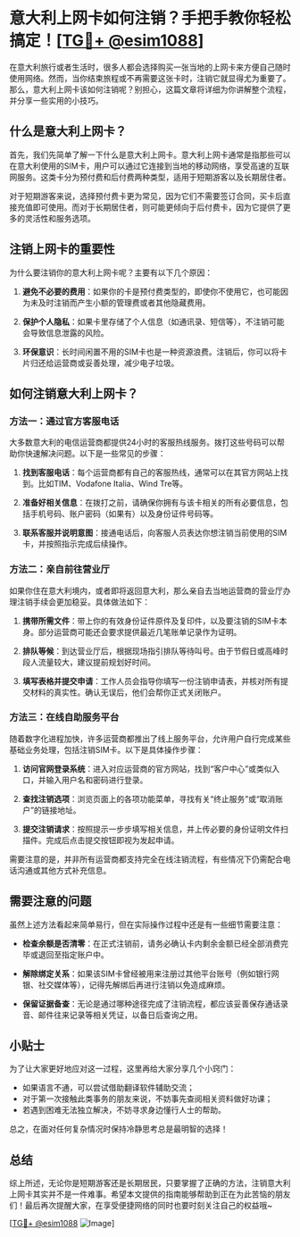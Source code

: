# 意大利上网卡如何注销？手把手教你轻松搞定！[[TG💪+ @esim1088](https://t.me/s/esim1088)]

在意大利旅行或者生活时，很多人都会选择购买一张当地的上网卡来方便自己随时使用网络。然而，当你结束旅程或不再需要这张卡时，注销它就显得尤为重要了。那么，意大利上网卡该如何注销呢？别担心，这篇文章将详细为你讲解整个流程，并分享一些实用的小技巧。

## 什么是意大利上网卡？

首先，我们先简单了解一下什么是意大利上网卡。意大利上网卡通常是指那些可以在意大利使用的SIM卡，用户可以通过它连接到当地的移动网络，享受高速的互联网服务。这类卡分为预付费和后付费两种类型，适用于短期游客以及长期居住者。

对于短期游客来说，选择预付费卡更为常见，因为它们不需要签订合同，买卡后直接充值即可使用。而对于长期居住者，则可能更倾向于后付费卡，因为它提供了更多的灵活性和服务选项。

## 注销上网卡的重要性

为什么要注销你的意大利上网卡呢？主要有以下几个原因：

1. **避免不必要的费用**：如果你的卡是预付费类型的，即使你不使用它，也可能因为未及时注销而产生小额的管理费或者其他隐藏费用。
   
2. **保护个人隐私**：如果卡里存储了个人信息（如通讯录、短信等），不注销可能会导致信息泄露的风险。

3. **环保意识**：长时间闲置不用的SIM卡也是一种资源浪费。注销后，你可以将卡片归还给运营商或妥善处理，减少电子垃圾。

## 如何注销意大利上网卡？

### 方法一：通过官方客服电话

大多数意大利的电信运营商都提供24小时的客服热线服务。拨打这些号码可以帮助你快速解决问题。以下是一些常见的步骤：

1. **找到客服电话**：每个运营商都有自己的客服热线，通常可以在其官方网站上找到。比如TIM、Vodafone Italia、Wind Tre等。
   
2. **准备好相关信息**：在拨打之前，请确保你拥有与该卡相关的所有必要信息，包括手机号码、账户密码（如果有）以及身份证件号码等。

3. **联系客服并说明意图**：接通电话后，向客服人员表达你想注销当前使用的SIM卡，并按照指示完成后续操作。

### 方法二：亲自前往营业厅

如果你住在意大利境内，或者即将返回意大利，那么亲自去当地运营商的营业厅办理注销手续会更加稳妥。具体做法如下：

1. **携带所需文件**：带上你的有效身份证件原件及复印件，以及要注销的SIM卡本身。部分运营商可能还会要求提供最近几笔账单记录作为证明。

2. **排队等候**：到达营业厅后，根据现场指引排队等待叫号。由于节假日或高峰时段人流量较大，建议提前规划好时间。

3. **填写表格并提交申请**：工作人员会指导你填写一份注销申请表，并核对所有提交材料的真实性。确认无误后，他们会帮你正式关闭账户。

### 方法三：在线自助服务平台

随着数字化进程加快，许多运营商都推出了线上服务平台，允许用户自行完成某些基础业务处理，包括注销SIM卡。以下是具体操作步骤：

1. **访问官网登录系统**：进入对应运营商的官方网站，找到“客户中心”或类似入口，并输入用户名和密码进行登录。

2. **查找注销选项**：浏览页面上的各项功能菜单，寻找有关“终止服务”或“取消账户”的链接地址。

3. **提交注销请求**：按照提示一步步填写相关信息，并上传必要的身份证明文件扫描件。完成后点击提交按钮即视为发起申请。

需要注意的是，并非所有运营商都支持完全在线注销流程，有些情况下仍需配合电话沟通或其他方式补充信息。

## 需要注意的问题

虽然上述方法看起来简单易行，但在实际操作过程中还是有一些细节需要注意：

- **检查余额是否清零**：在正式注销前，请务必确认卡内剩余金额已经全部消费完毕或退回至指定账户中。
  
- **解除绑定关系**：如果该SIM卡曾经被用来注册过其他平台账号（例如银行网银、社交媒体等），记得先解绑后再进行注销以免造成麻烦。

- **保留证据备查**：无论是通过哪种途径完成了注销流程，都应该妥善保存通话录音、邮件往来记录等相关凭证，以备日后查询之用。

## 小贴士

为了让大家更好地应对这一过程，这里再给大家分享几个小窍门：

- 如果语言不通，可以尝试借助翻译软件辅助交流；
- 对于第一次接触此类事务的朋友来说，不妨事先查阅相关资料做好功课；
- 若遇到困难无法独立解决，不妨寻求身边懂行人士的帮助。

总之，在面对任何复杂情况时保持冷静思考总是最明智的选择！

## 总结

综上所述，无论你是短期游客还是长期居民，只要掌握了正确的方法，注销意大利上网卡其实并不是一件难事。希望本文提供的指南能够帮助到正在为此苦恼的朋友们！最后再次提醒大家，在享受便捷网络的同时也要时刻关注自己的权益哦~

[[TG💪+ @esim1088](https://t.me/s/esim1088) ![Image](https://i.postimg.cc/4NQfJmqS/Snipaste-2025-05-13-00-14-12.png)]